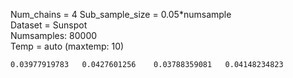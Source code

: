 Num_chains = 4
Sub_sample_size = 0.05*numsample				
Dataset = Sunspot				
Numsamples: 80000				
Temp = auto (maxtemp: 10)				


	0.03977919783	0.0427601256	0.03788359081	0.04148234823
